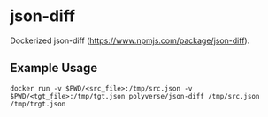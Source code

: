 # json-diff

Dockerized json-diff (https://www.npmjs.com/package/json-diff).

## Example Usage
```
docker run -v $PWD/<src_file>:/tmp/src.json -v $PWD/<tgt_file>:/tmp/tgt.json polyverse/json-diff /tmp/src.json /tmp/trgt.json
```

